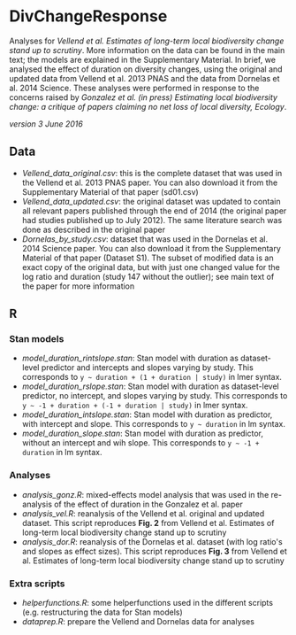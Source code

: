 # DivChangeResponse
Analyses for *Vellend et al. Estimates of long-term local biodiversity change stand up to scrutiny*. More information on the data can be found in the main text; the models are explained in the Supplementary Material. In brief, we analysed the effect of duration on diversity changes, using the original and updated data from  Vellend et al. 2013 PNAS and the data from Dornelas et al. 2014 Science. These analyses were performed in response to the concerns raised by *Gonzalez et al. (in press) Estimating local biodiversity change: a critique of papers claiming no net loss of local diversity, Ecology*.

*version 3 June 2016*

## Data
- *Vellend_data_original.csv*: this is the complete dataset that was used in the Vellend et al. 2013 PNAS paper. You can also download it from the Supplementary Material of that paper (sd01.csv)
- *Vellend_data_updated.csv*: the original dataset was updated to contain all relevant papers published through the end of 2014 (the original paper had studies published up to July 2012). The same literature search was done as described in the original paper
- *Dornelas_by_study.csv*: dataset that was used in the Dornelas et al. 2014 Science paper. You can also download it from the Supplementary Material of that paper (Dataset S1). The subset of modified data is an exact copy of the original data, but with just one changed value for the log ratio and duration (study 147 without the outlier); see main text of the paper for more information

## R

### Stan models
- *model_duration_rintslope.stan*: Stan model with duration as dataset-level predictor and intercepts and slopes varying by study. This corresponds to ```y ~ duration + (1 + duration | study)``` in lmer syntax.
- *model_duration_rslope.stan*: Stan model with duration as dataset-level predictor, no intercept, and slopes varying by study. This corresponds to ```y ~ -1 + duration + (-1 + duration | study)``` in lmer syntax.
- *model_duration_intslope.stan*: Stan model with duration as predictor, with intercept and slope. This corresponds to ```y ~ duration``` in lm syntax.
- *model_duration_slope.stan*: Stan model with duration as predictor, without an intercept and wih slope. This corresponds to ```y ~ -1 + duration``` in lm syntax.

### Analyses
- *analysis_gonz.R*: mixed-effects model analysis that was used in the re-analysis of the effect of duration in the Gonzalez et al. paper
- *analysis_vel.R*: reanalysis of the Vellend et al. original and updated dataset. This script reproduces **Fig. 2** from Vellend et al. Estimates of long-term local biodiversity change stand up to scrutiny
- *analysis_dor.R*: reanalysis of the Dornelas et al. dataset (with log ratio's and slopes as effect sizes). This script reproduces **Fig. 3** from Vellend et al. Estimates of long-term local biodiversity change stand up to scrutiny

### Extra scripts
- *helperfunctions.R*: some helperfunctions used in the different scripts (e.g. restructuring the data for Stan models)
- *dataprep.R*: prepare the Vellend and Dornelas data for analyses